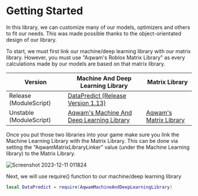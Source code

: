 # Getting Started

In this library, we can customize many of our models, optimizers and others to fit our needs. This was made possible thanks to the object-orientated design of our library.

To start, we must first link our machine/deep learning library with our matrix library. However, you must use "Aqwam's Roblox Matrix Library" as every calculations made by our models are based on that matrix library.

| Version                     | Machine And Deep Learning Library                                                                 | Matrix Library                                                |
|-----------------------------|---------------------------------------------------------------------------------------------------|---------------------------------------------------------------|
| Release (ModuleScript)      | [DataPredict (Release Version 1.13)](https://create.roblox.com/store/asset/16287322195)           |                                                               |
| Unstable (ModuleScript)     | [Aqwam's Machine And Deep Learning Library](https://github.com/AqwamCreates/DataPredict/blob/main/module_scripts/AqwamMachineAndDeepLearningLibrary.rbxm) | [Aqwam's Matrix Library](https://www.roblox.com/library/12256162800/Aqwams-Matrix-Library) |

Once you put those two libraries into your game make sure you link the Machine Learning Library with the Matrix Library. This can be done via setting the “AqwamMatrixLibraryLinker” value (under the Machine Learning library) to the Matrix Library.

![Screenshot 2023-12-11 011824](https://github.com/AqwamCreates/DataPredict/assets/67371914/f8dee5ef-edb0-455f-bf4a-5160ccbc35ef)

Next, we will use require() function to our machine/deep learning library

```lua
local DataPredict = require(AqwamMachineAndDeepLearningLibrary) 
```
